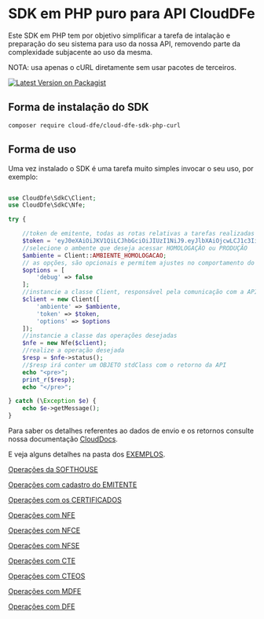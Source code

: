 # SDK em PHP puro para API CloudDFe

Este SDK em PHP tem por objetivo simplificar a tarefa de intalação e preparação do seu sistema para uso da nossa API, removendo parte da complexidade subjacente ao uso da mesma.

NOTA: usa apenas o cURL diretamente sem usar pacotes de terceiros.


[![Latest Version on Packagist][ico-version]][link-packagist]


## Forma de instalação do SDK

```
composer require cloud-dfe/cloud-dfe-sdk-php-curl
```

## Forma de uso

Uma vez instalado o SDK é uma tarefa muito simples invocar o seu uso, por exemplo:

```php

use CloudDfe\SdkC\Client;
use CloudDfe\SdkC\Nfe;

try {

    //token de emitente, todas as rotas relativas a tarefas realizadas pelos emitentes devem usar o token exclusivo desse emitente
    $token = 'eyJ0eXAiOiJKV1QiLCJhbGciOiJIUzI1NiJ9.eyJlbXAiOjcwLCJ1c3IiOiIyIiwidHAiO .......';
    //selecione o ambente que deseja acessar HOMOLOGAÇÂO ou PRODUÇÃO
    $ambiente = Client::AMBIENTE_HOMOLOGACAO;
    // as opções, são opcionais e permitem ajustes no comportamento do SDK
    $options = [
        'debug' => false
    ];
    //instancie a classe Client, responsável pela comunicação com a API
    $client = new Client([
        'ambiente' => $ambiente,
        'token' => $token,
        'options' => $options
    ]);
    //instancie a classe das operações desejadas
    $nfe = new Nfe($client);
    //realize a operação desejada
    $resp = $nfe->status();
    //$resp irá conter um OBJETO stdClass com o retorno da API
    echo "<pre>";
    print_r($resp);
    echo "</pre>";

} catch (\Exception $e) {
    echo $e->getMessage();
}
```

Para saber os detalhes referentes ao dados de envio e os retornos consulte nossa documentação [CloudDocs](https://doc.cloud-dfe.com.br/).

E veja alguns detalhes na pasta dos [EXEMPLOS](https://github.com/cloud-dfe/clouddfe-sdk-php/tree/master/examples).


[Operações da SOFTHOUSE](SOFTHOUSE.md)

[Operações com cadastro do EMITENTE](EMITENTE.md)

[Operações com os CERTIFICADOS](CERTIFICADO.md)

[Operações com NFE](NFE.md)

[Operações com NFCE](NFCE.md)

[Operações com NFSE](NFSE.md)

[Operações com CTE](CTE.md)

[Operações com CTEOS](CTEOS.md)

[Operações com MDFE](MDFE.md)

[Operações com DFE](DFE.md)


[ico-version]: https://img.shields.io/packagist/v/cloud-dfe/cloud-dfe-sdk-php-curl.svg?style=flat-square
[link-packagist]: https://packagist.org/packages/cloud-dfe/cloud-dfe-sdk-php-curl
